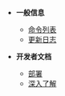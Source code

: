 - **一般信息**
  - [命令列表](help)
  - [更新日志](changelogs)

- **开发者文档**
  - [部署](deploy)
  - [深入了解](howspelakoworks)
